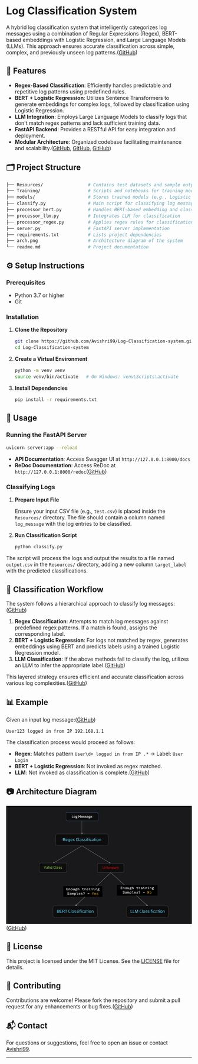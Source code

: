 
# Log Classification System

A hybrid log classification system that intelligently categorizes log messages using a combination of Regular Expressions (Regex), BERT-based embeddings with Logistic Regression, and Large Language Models (LLMs). This approach ensures accurate classification across simple, complex, and previously unseen log patterns.([GitHub][1])

## 🚀 Features

* **Regex-Based Classification**: Efficiently handles predictable and repetitive log patterns using predefined rules.
* **BERT + Logistic Regression**: Utilizes Sentence Transformers to generate embeddings for complex logs, followed by classification using Logistic Regression.
* **LLM Integration**: Employs Large Language Models to classify logs that don't match regex patterns and lack sufficient training data.
* **FastAPI Backend**: Provides a RESTful API for easy integration and deployment.
* **Modular Architecture**: Organized codebase facilitating maintenance and scalability.([GitHub][2], [GitHub][3], [GitHub][4])

## 🗂️ Project Structure

```bash
├── Resources/                 # Contains test datasets and sample outputs
├── Training/                  # Scripts and notebooks for training models
├── models/                    # Stores trained models (e.g., Logistic Regression)
├── classify.py                # Main script for classifying log messages
├── processor_bert.py          # Handles BERT-based embedding and classification
├── processor_llm.py           # Integrates LLM for classification
├── processor_regex.py         # Applies regex rules for classification
├── server.py                  # FastAPI server implementation
├── requirements.txt           # Lists project dependencies
├── arch.png                   # Architecture diagram of the system
└── readme.md                  # Project documentation
```



## ⚙️ Setup Instructions

### Prerequisites

* Python 3.7 or higher
* Git

### Installation

1. **Clone the Repository**

   ```bash
   git clone https://github.com/Avishri99/Log-Classification-system.git
   cd Log-Classification-system
   ```



2. **Create a Virtual Environment**

   ```bash
   python -m venv venv
   source venv/bin/activate   # On Windows: venv\Scripts\activate
   ```



3. **Install Dependencies**

   ```bash
   pip install -r requirements.txt
   ```



## 🧪 Usage

### Running the FastAPI Server

```bash
uvicorn server:app --reload
```



* **API Documentation**: Access Swagger UI at `http://127.0.0.1:8000/docs`
* **ReDoc Documentation**: Access ReDoc at `http://127.0.0.1:8000/redoc`([GitHub][1])

### Classifying Logs

1. **Prepare Input File**

   Ensure your input CSV file (e.g., `test.csv`) is placed inside the `Resources/` directory. The file should contain a column named `log_message` with the log entries to be classified.

2. **Run Classification Script**

   ```bash
   python classify.py
   ```



The script will process the logs and output the results to a file named `output.csv` in the `Resources/` directory, adding a new column `target_label` with the predicted classifications.

## 🧠 Classification Workflow

The system follows a hierarchical approach to classify log messages:([GitHub][1])

1. **Regex Classification**: Attempts to match log messages against predefined regex patterns. If a match is found, assigns the corresponding label.
2. **BERT + Logistic Regression**: For logs not matched by regex, generates embeddings using BERT and predicts labels using a trained Logistic Regression model.
3. **LLM Classification**: If the above methods fail to classify the log, utilizes an LLM to infer the appropriate label.([GitHub][1])

This layered strategy ensures efficient and accurate classification across various log complexities.([GitHub][5])

## 📊 Example

Given an input log message:([GitHub][1])

```
User123 logged in from IP 192.168.1.1
```



The classification process would proceed as follows:

* **Regex**: Matches pattern `User\d+ logged in from IP .*` → Label: `User Login`
* **BERT + Logistic Regression**: Not invoked as regex matched.
* **LLM**: Not invoked as classification is complete.([GitHub][3])

## 📷 Architecture Diagram

![oaicite:87](arch.png)([GitHub][2])

## 📄 License

This project is licensed under the MIT License. See the [LICENSE](LICENSE) file for details.

## 🤝 Contributing

Contributions are welcome! Please fork the repository and submit a pull request for any enhancements or bug fixes.([GitHub][6])

## 📬 Contact

For questions or suggestions, feel free to open an issue or contact [Avishri99](https://github.com/Avishri99).

---


[1]: https://github.com/Anshhb/Log-Classifier?utm_source=chatgpt.com "GitHub - Anshhb/Log-Classifier: Hybrid Log Classification using Regex ..."
[2]: https://github.com/codebasics/project-nlp-log-classification?utm_source=chatgpt.com "codebasics/project-nlp-log-classification - GitHub"
[3]: https://github.com/Sk0108/Log-Classification-System?utm_source=chatgpt.com "Sk0108/Log-Classification-System - GitHub"
[4]: https://github.com/priyanka-darshanam/Log-Classification?utm_source=chatgpt.com "A hybrid log classification system using Regex, Sentence ... - GitHub"
[5]: https://github.com/yashver025/Log-Classification-System/blob/main/Log_Classification_System.ipynb?utm_source=chatgpt.com "Log_Classification_System.ipynb - GitHub"
[6]: https://github.com/InchDs/Log-Classification-System-Using-Deepseek-R1-LLM-NLP-Regex-BERT/blob/main/README.md?utm_source=chatgpt.com "Log Classification System Using Deepseek R1 LLM, NLP, Regex, BERT - GitHub"
